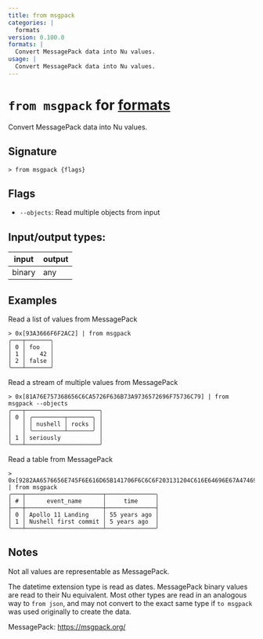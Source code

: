 ```yaml
---
title: from msgpack
categories: |
  formats
version: 0.100.0
formats: |
  Convert MessagePack data into Nu values.
usage: |
  Convert MessagePack data into Nu values.
---
```

<!-- This file is automatically generated. Please edit the command in https://github.com/nushell/nushell instead. -->

# `from msgpack` for [formats](/commands/categories/formats.md)

<div class='command-title'>Convert MessagePack data into Nu values.</div>

## Signature

```> from msgpack {flags} ```

## Flags

 -  `--objects`: Read multiple objects from input


## Input/output types:

| input  | output |
| ------ | ------ |
| binary | any    |

## Examples

Read a list of values from MessagePack
```nu
> 0x[93A3666F6F2AC2] | from msgpack
╭───┬───────╮
│ 0 │ foo   │
│ 1 │    42 │
│ 2 │ false │
╰───┴───────╯

```

Read a stream of multiple values from MessagePack
```nu
> 0x[81A76E757368656C6CA5726F636B73A9736572696F75736C79] | from msgpack --objects
╭───┬─────────────────────╮
│ 0 │ ╭─────────┬───────╮ │
│   │ │ nushell │ rocks │ │
│   │ ╰─────────┴───────╯ │
│ 1 │ seriously           │
╰───┴─────────────────────╯

```

Read a table from MessagePack
```nu
> 0x[9282AA6576656E745F6E616D65B141706F6C6C6F203131204C616E64696E67A474696D65C70CFF00000000FFFFFFFFFF2CAB5B82AA6576656E745F6E616D65B44E757368656C6C20666972737420636F6D6D6974A474696D65D6FF5CD5ADE0] | from msgpack
╭───┬──────────────────────┬──────────────╮
│ # │      event_name      │     time     │
├───┼──────────────────────┼──────────────┤
│ 0 │ Apollo 11 Landing    │ 55 years ago │
│ 1 │ Nushell first commit │ 5 years ago  │
╰───┴──────────────────────┴──────────────╯

```

## Notes

Not all values are representable as MessagePack.

The datetime extension type is read as dates. MessagePack binary values are
read to their Nu equivalent. Most other types are read in an analogous way to
`from json`, and may not convert to the exact same type if `to msgpack` was
used originally to create the data.

MessagePack: https://msgpack.org/
